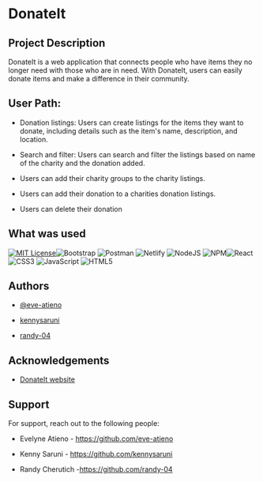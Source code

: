 # DonateIt

## Project Description 

DonateIt is a web application that connects people who have items they no longer need with those who are in need. With DonateIt, users can easily donate items and make a difference in their community.

## User Path:
- Donation listings: Users can create listings for the items they want to donate, including details such as the item's name, description, and location.

- Search and filter: Users can search and filter the listings based on name of the charity and the donation added.

- Users can add their charity groups to the charity listings.

- Users can add their donation to a charities donation listings.

- Users can delete their donation


## What was used
[![MIT License](https://img.shields.io/badge/License-MIT-green.svg)](https://github.com/keithkiama/phase-2-group-2-nasa-group-project/blob/master/LICENSE)![Bootstrap](https://img.shields.io/badge/bootstrap-%23563D7C.svg?style=flat&logo=bootstrap&logoColor=white)
![Postman](https://img.shields.io/badge/Postman-FF6C37?style=flat&logo=postman&logoColor=white)
![Netlify](https://img.shields.io/badge/netlify-%23000000.svg?style=flat&logo=netlify&logoColor=#00C7B7) ![NodeJS](https://img.shields.io/badge/node.js-6DA55F?style=flat&logo=node.js&logoColor=white) ![NPM](https://img.shields.io/badge/NPM-%23000000.svg?style=flat&logo=npm&logoColor=white)![React](https://img.shields.io/badge/react-%2320232a.svg?style=flat&logo=react&logoColor=%2361DAFB) ![CSS3](https://img.shields.io/badge/css3-%231572B6.svg?style=flat&logo=css3&logoColor=white) ![JavaScript](https://img.shields.io/badge/javascript-%23323330.svg?style=flat&logo=javascript&logoColor=%23F7DF1E) ![HTML5](https://img.shields.io/badge/html5-%23E34F26.svg?style=flat&logo=html5&logoColor=white)

## Authors

- [@eve-atieno](https://github.com/eve-atieno)

- [kennysaruni](https://github.com/kennysaruni)
 
- [randy-04](https://github.com/randy-04)


## Acknowledgements

 - [DonateIt website]()

 ## Support

For support, reach out to the following people:
 
 - Evelyne Atieno - https://github.com/eve-atieno

 - Kenny Saruni - https://github.com/kennysaruni

 - Randy Cherutich -https://github.com/randy-04








 
